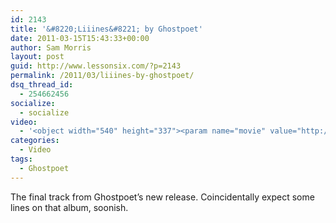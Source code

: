 ```yaml
---
id: 2143
title: '&#8220;Liiines&#8221; by Ghostpoet'
date: 2011-03-15T15:43:33+00:00
author: Sam Morris
layout: post
guid: http://www.lessonsix.com/?p=2143
permalink: /2011/03/liiines-by-ghostpoet/
dsq_thread_id:
  - 254662456
socialize:
  - socialize
video:
  - '<object width="540" height="337"><param name="movie" value="http://www.youtube.com/v/-OrKaxNZf88?fs=1&hl=en_GB"></param><param name="allowFullScreen" value="true"></param><param name="allowscriptaccess" value="always"></param><embed src="http://www.youtube.com/v/-OrKaxNZf88?fs=1&hl=en_GB" type="application/x-shockwave-flash" width="540" height="337" allowscriptaccess="always" allowfullscreen="true"></embed></object>'
categories:
  - Video
tags:
  - Ghostpoet
---
```

The final track from Ghostpoet&#8217;s new release. Coincidentally expect some lines on that album, soonish.